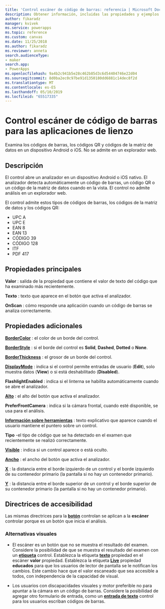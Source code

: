 ```yaml
---
title: 'Control escáner de código de barras: referencia | Microsoft Docs'
description: Obtener información, incluidas las propiedades y ejemplos sobre el control escáner de código de barras
author: fikaradz
manager: kvivek
ms.service: powerapps
ms.topic: reference
ms.custom: canvas
ms.date: 11/25/2018
ms.author: fikaradz
ms.reviewer: anneta
search.audienceType:
- maker
search.app:
- PowerApps
ms.openlocfilehash: 9a4b2c941b5e28c462b85d3c6d54404746e22d04
ms.sourcegitcommit: 8d0ba2ec0c97be91d1350180dd6881c14dec8f2d
ms.translationtype: MT
ms.contentlocale: es-ES
ms.lasthandoff: 05/10/2019
ms.locfileid: "65517335"
---
```

# <a name="barcode-scanner-control-for-canvas-apps"></a>Control escáner de código de barras para las aplicaciones de lienzo

Examina los códigos de barras, los códigos QR y códigos de la matriz de datos en un dispositivo Android o iOS. No se admite en un explorador web.

## <a name="description"></a>Descripción

El control abre un analizador en un dispositivo Android o iOS nativo. El analizador detecta automáticamente un código de barras, un código QR o un código de la matriz de datos cuando en la vista. El control no admite análisis en un explorador web.

El control admite estos tipos de códigos de barras, los códigos de la matriz de datos y los códigos QR:

- UPC A
- UPC E
- EAN 8
- EAN 13
- CÓDIGO 39
- CÓDIGO 128
- ITF
- PDF 417

## <a name="key-properties"></a>Propiedades principales

**Valor** : salida de la propiedad que contiene el valor de texto del código que ha examinado más recientemente.

**Texto** : texto que aparece en el botón que activa el analizador.

**OnScan** : cómo responde una aplicación cuando un código de barras se analiza correctamente.

## <a name="additional-properties"></a>Propiedades adicionales

**[BorderColor](properties-color-border.md)** : el color de un borde del control.

**[BorderStyle](properties-color-border.md)** : si el borde del control es **Solid**, **Dashed**, **Dotted** o **None**.

**[BorderThickness](properties-color-border.md)** : el grosor de un borde del control.

**[DisplayMode](properties-core.md)** : indica si el control permite entradas de usuario (**Edit**), solo muestra datos (**View**) o si está deshabilitado (**Disabled**).

**FlashlightEnabled** : indica si el linterna se habilita automáticamente cuando se abre el analizador.

**[Alto](properties-size-location.md)**  : el alto del botón que activa el analizador.

**PreferFrontCamera** : indica si la cámara frontal, cuando esté disponible, se usa para el análisis.

**[Información sobre herramientas](properties-core.md)** : texto explicativo que aparece cuando el usuario mantiene el puntero sobre un control.

**Tipo** -el tipo de código que se ha detectado en el examen que recientemente se realizó correctamente.

**[Visible](properties-core.md)** : indica si un control aparece o está oculto.

**[Ancho](properties-size-location.md)**  : el ancho del botón que activa el analizador.

**[X](properties-size-location.md)** : la distancia entre el borde izquierdo de un control y el borde izquierdo de su contenedor primario (la pantalla si no hay un contenedor primario).

**[Y](properties-size-location.md)** : la distancia entre el borde superior de un control y el borde superior de su contenedor primario (la pantalla si no hay un contenedor primario).

## <a name="accessibility-guidelines"></a>Directrices de accesibilidad
Las mismas directrices para la **[botón](control-button.md)** controlan se aplican a la **escáner** controlar porque es un botón que inicia el análisis.

### <a name="visual-alternatives"></a>Alternativas visuales
* El escáner es un botón que no se muestra el resultado del examen. Considere la posibilidad de que se muestra el resultado del examen con un **[etiqueta](control-text-box.md)** control. Establezca la etiqueta **[texto](properties-core.md)** propiedad en el escáner **valor** propiedad. Establezca la etiqueta **[Live](properties-accessibility.md)** propiedad **educados** para que los usuarios de lector de pantalla se le notifican los cambios. Este cambio hace que el valor escaneado que sea accesible a todos, con independencia de la capacidad de visual.

* Los usuarios con discapacidades visuales y motor preferible no para apuntar a la cámara en un código de barras. Considere la posibilidad de agregar otro formulario de entrada, como un **[entrada de texto](control-text-input.md)** control para los usuarios escriban códigos de barras.

